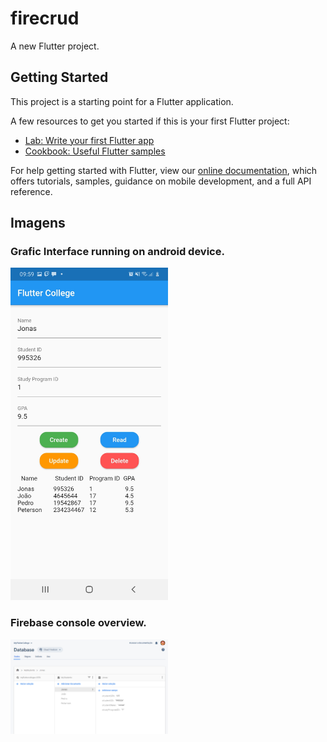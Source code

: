 # firecrud

A new Flutter project.

## Getting Started

This project is a starting point for a Flutter application.

A few resources to get you started if this is your first Flutter project:

- [Lab: Write your first Flutter app](https://flutter.dev/docs/get-started/codelab)
- [Cookbook: Useful Flutter samples](https://flutter.dev/docs/cookbook)

For help getting started with Flutter, view our
[online documentation](https://flutter.dev/docs), which offers tutorials,
samples, guidance on mobile development, and a full API reference.


## Imagens

### Grafic Interface running on android device.

<img src="https://github.com/petscaramussi/firebasecrud/blob/master/READMEimgs/FlutterFirebase.jpg" width="50%" hight="50%">

### Firebase console overview.
<img src="https://github.com/petscaramussi/firebasecrud/blob/master/READMEimgs/firebase.png" width="50%" hight="50%">

